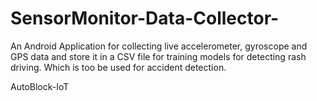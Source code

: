 # SensorMonitor-Data-Collector-
An Android Application for collecting live accelerometer, gyroscope and GPS data and store it in a CSV file for training models for detecting rash driving.
Which is too be used for accident detection.


AutoBlock-IoT
